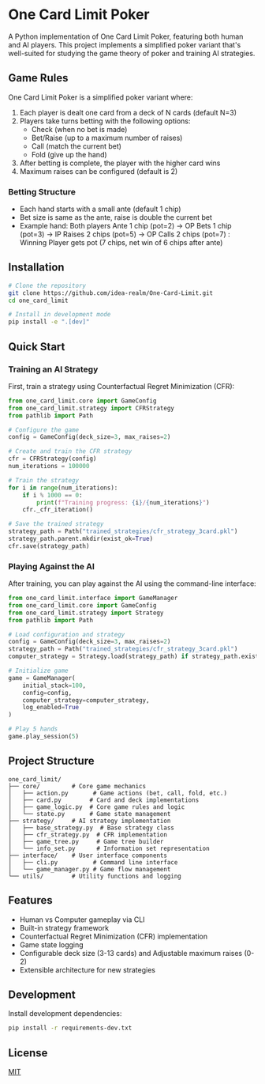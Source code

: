 # One Card Limit Poker

A Python implementation of One Card Limit Poker, featuring both human and AI players. This project implements a simplified poker variant that's well-suited for studying the game theory of poker and training AI strategies.

## Game Rules

One Card Limit Poker is a simplified poker variant where:
1. Each player is dealt one card from a deck of N cards (default N=3)
2. Players take turns betting with the following options:
   - Check (when no bet is made)
   - Bet/Raise (up to a maximum number of raises)
   - Call (match the current bet)
   - Fold (give up the hand)
3. After betting is complete, the player with the higher card wins
4. Maximum raises can be configured (default is 2)

### Betting Structure
- Each hand starts with a small ante (default 1 chip)
- Bet size is same as the ante, raise is double the current bet
- Example hand: Both players Ante 1 chip (pot=2) → OP Bets 1 chip (pot=3) → IP Raises 2 chips (pot=5) → OP Calls 2 chips (pot=7) : Winning Player gets pot (7 chips, net win of 6 chips after ante)

## Installation

```bash
# Clone the repository
git clone https://github.com/idea-realm/One-Card-Limit.git
cd one_card_limit

# Install in development mode
pip install -e ".[dev]"
```

## Quick Start

### Training an AI Strategy

First, train a strategy using Counterfactual Regret Minimization (CFR):

```python
from one_card_limit.core import GameConfig
from one_card_limit.strategy import CFRStrategy
from pathlib import Path

# Configure the game
config = GameConfig(deck_size=3, max_raises=2)

# Create and train the CFR strategy
cfr = CFRStrategy(config)
num_iterations = 100000

# Train the strategy
for i in range(num_iterations):
    if i % 1000 == 0:
        print(f"Training progress: {i}/{num_iterations}")
    cfr._cfr_iteration()

# Save the trained strategy
strategy_path = Path("trained_strategies/cfr_strategy_3card.pkl")
strategy_path.parent.mkdir(exist_ok=True)
cfr.save(strategy_path)
```

### Playing Against the AI

After training, you can play against the AI using the command-line interface:

```python
from one_card_limit.interface import GameManager
from one_card_limit.core import GameConfig
from one_card_limit.strategy import Strategy
from pathlib import Path

# Load configuration and strategy
config = GameConfig(deck_size=3, max_raises=2)
strategy_path = Path("trained_strategies/cfr_strategy_3card.pkl")
computer_strategy = Strategy.load(strategy_path) if strategy_path.exists() else Strategy(config)

# Initialize game
game = GameManager(
    initial_stack=100,
    config=config,
    computer_strategy=computer_strategy,
    log_enabled=True
)

# Play 5 hands
game.play_session(5)
```

## Project Structure
```
one_card_limit/
├── core/         # Core game mechanics
│   ├── action.py       # Game actions (bet, call, fold, etc.)
│   ├── card.py        # Card and deck implementations
│   ├── game_logic.py  # Core game rules and logic
│   └── state.py       # Game state management
├── strategy/     # AI strategy implementation
│   ├── base_strategy.py  # Base strategy class
│   ├── cfr_strategy.py  # CFR implementation
│   ├── game_tree.py     # Game tree builder
│   └── info_set.py      # Information set representation
├── interface/    # User interface components
│   ├── cli.py          # Command line interface
│   └── game_manager.py # Game flow management
└── utils/        # Utility functions and logging
```

## Features
- Human vs Computer gameplay via CLI
- Built-in strategy framework
- Counterfactual Regret Minimization (CFR) implementation
- Game state logging
- Configurable deck size (3-13 cards) and Adjustable maximum raises (0-2)
- Extensible architecture for new strategies

## Development

Install development dependencies:
```bash
pip install -r requirements-dev.txt
```

## License
[MIT](https://choosealicense.com/licenses/mit/)
